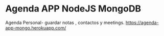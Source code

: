 # Agenda APP NodeJS MongoDB
Agenda Personal- guardar notas , contactos y meetings.
https://agenda-app-mongo.herokuapp.com/





